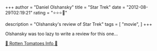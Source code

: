 +++
author = "Daniel Olshansky"
title = "Star Trek"
date = "2012-08-29T02:19:21"
rating = "⭐⭐⭐🌟"

description = "Olshansky's review of Star Trek"
tags = [
    "movie",
]
+++


Olshansky was too lazy to write a review for this one...

[🍅 Rotten Tomatoes Info 🍅](https://www.rottentomatoes.com//m/star_trek_11)